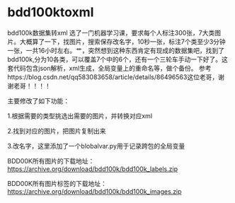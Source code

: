 # bdd100ktoxml
bdd100k数据集转xml
选了一门机器学习课，要求每个人标注300张，7大类图片。大概算了一下，找图片，搜索保存改名字，10秒一张，标注7个类至少3分钟一张，一共16小时左右。艹，突然想到这种东西肯定有现成的数据集吧，找到了bdd100k,分为10各类，可以覆盖7个中的6个，还有一个三轮车手动一下好了。这套代码包含json解析，xml生成，全局变量上的重命名等，做个备份。
参考https://blog.csdn.net/qq583083658/article/details/86496563这位老哥，谢谢老哥！！！！

主要修改了如下功能：

1.根据需要的类型挑选出需要的图片，并转换对应xml

2.找到对应的图片，把图片复制出来

3.改名字，这里添加了一个blobalvar.py用于记录跨包的全局变量

BDD00K所有图片的下载地址：
https://archive.org/download/bdd100k/bdd100k_labels.zip

BDD00K所有图片标签的下载地址：
https://archive.org/download/bdd100k/bdd100k_images.zip
